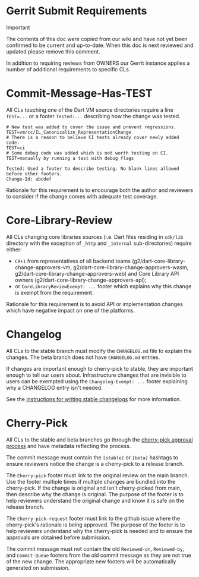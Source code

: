 # Gerrit Submit Requirements

> [!IMPORTANT]
> The contents of this doc were copied from our wiki and have not yet been
> confirmed to be current and up-to-date. When this doc is next reviewed and
> updated please remove this comment.

In addition to requiring reviews from OWNERS our Gerrit instance applies a number of additional requirements to specific CLs.

# Commit-Message-Has-TEST

All CLs touching one of the Dart VM source directories require a line `TEST=...` or a footer `Tested:...` describing how the change was tested.

```
# New test was added to cover the issue and prevent regressions.
TEST=vm/cc/IL_Canonicalize_RepresentationChange
# There is a reason to believe CI tests already cover newly added code.
TEST=ci
# Some debug code was added which is not worth testing on CI.
TEST=manually by running a test with debug flags

Tested: Used a footer to describe testing. No blank lines allowed before other footers.
Change-Id: abcdef
```

Rationale for this requirement is to encourage both the author and reviewers to consider if the change comes with adequate test coverage. 

# Core-Library-Review

All CLs changing core libraries sources (i.e. Dart files residing in `sdk/lib` directory with the exception of `_http` and `_internal` sub-directories) require either:

* `CR+1` from representatives of all backend teams (g2/dart-core-library-change-approvers-vm, g2/dart-core-library-change-approvers-wasm, g2/dart-core-library-change-approvers-web) and Core Library API owners (g2/dart-core-library-change-approvers-api);
* or `CoreLibraryReviewExempt: ...` footer which explains why this change is exempt from the requirement.

Rationale for this requirement is to avoid API or implementation changes which have negative impact on one of the platforms.

# Changelog

All CLs to the stable branch must modify the `CHANGELOG.md` file to explain the changes. The beta branch does not have `CHANGELOG.md` entries.

If changes are important enough to cherry-pick to stable, they are important enough to tell our users about. Infrastructure changes that are invisible to users can be exempted using the `Changelog-Exempt: ...` footer explaining why a CHANGELOG entry isn't needed.

See the [instructions for writing stable changelogs](Cherry-picks-to-a-release-channel#changelog) for more information.

# Cherry-Pick

All CLs to the stable and beta branches go through the [cherry-pick approval process](Cherry-picks-to-a-release-channel) and have metadata reflecting the process.

The commit message must contain the `[stable]` or `[beta]` hashtags to ensure reviewers notice the change is a cherry-pick to a release branch.

The `Cherry-pick` footer must link to the original review on the main branch. Use the footer multiple times if multiple changes are bundled into the cherry-pick. If the change is original and isn't cherry-picked from main, then describe why the change is original. The purpose of the footer is to help reviewers understand the original change and know it is safe on the release branch.

The `Cherry-pick-request` footer must link to the github issue where the cherry-pick's rationale is being approved. The purpose of the footer is to help reviewers understand why the cherry-pick is needed and to ensure the approvals are obtained before submission.

The commit message must not contain the old `Reviewed-on`, `Reviewed-by`, and `Commit-Queue` footers from the old commit message as they are not true of the new change. The appropriate new footers will be automatically generated on submission.